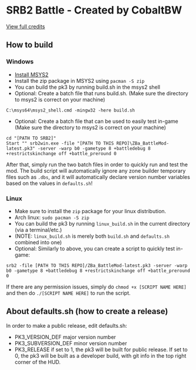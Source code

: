 # SRB2 Battle - Created by CobaltBW
[View full credits](https://gitlab.com/Krabs_Is_A_/battlemod/-/blob/master/CREDITS.md)

## How to build
### Windows
- [Install MSYS2](https://www.msys2.org/)
- Install the zip package in MSYS2 using `pacman -S zip`
- You can build the pk3 by running build.sh in the msys2 shell
- Optional: Create a batch file that runs build.sh. (Make sure the directory to msys2 is correct on your machine)
```
C:\msys64\msys2_shell.cmd -mingw32 -here build.sh
```
- Optional: Create a batch file that can be used to easily test in-game (Make sure the directory to msys2 is correct on your machine)
```
cd "[PATH TO SRB2]"
Start "" srb2win.exe -file "[PATH TO THIS REPO]\ZBa_BattleMod-latest.pk3" -server -warp b0 -gametype 8 +battledebug 8 +restrictskinchange off +battle_preround 0
```


After that, simply run the two batch files in order to quickly run and test the mod. The build script will automatically ignore any zone builder temporary files such as `.dbs`, and it will automatically declare version number variables based on the values in `defaults.sh`!

### Linux
- Make sure to install the `zip` package for your linux distribution.
- Arch linux: `sudo pacman -S zip`
- You can build the pk3 by running `linux_build.sh` in the current directory (via a terminal/etc.)
- (NOTE: `linux_build.sh` is merely both `build.sh` and `defaults.sh` combined into one)
- Optional: Similarly to above, you can create a script to quickly test in-game:
```
srb2 -file [PATH TO THIS REPO]/ZBa_BattleMod-latest.pk3 -server -warp b0 -gametype 8 +battledebug 8 +restrictskinchange off +battle_preround 0
```

If there are any permission issues, simply do `chmod +x [SCRIPT NAME HERE]` and then do `./[SCRIPT NAME HERE]` to run the script.


## About defaults.sh (how to create a release)
In order to make a public release, edit defaults.sh:
- PK3_VERSION_DEF		major version number
- PK3_SUBVERSION_DEF	minor version number
- PK3_RELEASE			if set to 1, the pk3 will be built for public release. If set to 0, the pk3 will be built as a developer build, with git info in the top right corner of the HUD.
